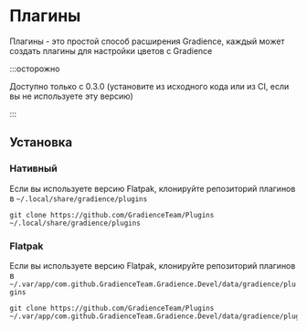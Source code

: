 # Плагины

Плагины - это простой способ расширения Gradience, каждый может создать плагины для настройки цветов с Gradience

:::осторожно

Доступно только с 0.3.0 (установите из исходного кода или из CI, если вы не используете эту версию)

:::


## Установка

### Нативный

Если вы используете версию Flatpak, клонируйте репозиторий плагинов в `~/.local/share/gradience/plugins`

```shell
git clone https://github.com/GradienceTeam/Plugins ~/.local/share/gradience/plugins
```


### Flatpak

Если вы используете версию Flatpak, клонируйте репозиторий плагинов в `~/.var/app/com.github.GradienceTeam.Gradience.Devel/data/gradience/plugins`

```shell
git clone https://github.com/GradienceTeam/Plugins ~/.var/app/com.github.GradienceTeam.Gradience.Devel/data/gradience/plugins
```
